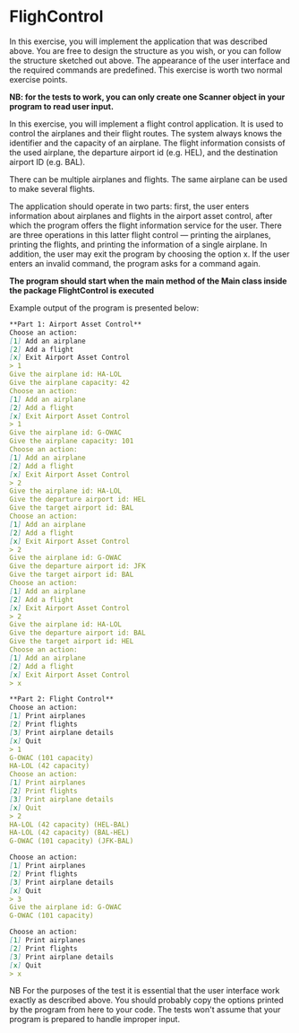 
# FlighControl

In this exercise, you will implement the application that was described above. You are free to design the structure as you wish, or you can follow the structure sketched out above. The appearance of the user interface and the required commands are predefined. This exercise is worth two normal exercise points.

**NB: for the tests to work, you can only create one Scanner object in your program to read user input.**

In this exercise, you will implement a flight control application. It is used to control the airplanes and their flight routes. The system always knows the identifier and the capacity of an airplane. The flight information consists of the used airplane, the departure airport id (e.g. HEL), and the destination airport ID (e.g. BAL).

There can be multiple airplanes and flights. The same airplane can be used to make several flights.

The application should operate in two parts: first, the user enters information about airplanes and flights in the airport asset control, after which the program offers the flight information service for the user. There are three operations in this latter flight control — printing the airplanes, printing the flights, and printing the information of a single airplane. In addition, the user may exit the program by choosing the option x. If the user enters an invalid command, the program asks for a command again.

**The program should start when the main method of the Main class inside the package FlightControl is executed**

Example output of the program is presented below:

```markdown
**Part 1: Airport Asset Control**
Choose an action:
[1] Add an airplane
[2] Add a flight
[x] Exit Airport Asset Control
> 1
Give the airplane id: HA-LOL
Give the airplane capacity: 42
Choose an action:
[1] Add an airplane
[2] Add a flight
[x] Exit Airport Asset Control
> 1
Give the airplane id: G-OWAC
Give the airplane capacity: 101
Choose an action:
[1] Add an airplane
[2] Add a flight
[x] Exit Airport Asset Control
> 2
Give the airplane id: HA-LOL
Give the departure airport id: HEL
Give the target airport id: BAL
Choose an action:
[1] Add an airplane
[2] Add a flight
[x] Exit Airport Asset Control
> 2
Give the airplane id: G-OWAC
Give the departure airport id: JFK
Give the target airport id: BAL
Choose an action:
[1] Add an airplane
[2] Add a flight
[x] Exit Airport Asset Control
> 2
Give the airplane id: HA-LOL
Give the departure airport id: BAL
Give the target airport id: HEL
Choose an action:
[1] Add an airplane
[2] Add a flight
[x] Exit Airport Asset Control
> x

**Part 2: Flight Control**
Choose an action:
[1] Print airplanes
[2] Print flights
[3] Print airplane details
[x] Quit
> 1
G-OWAC (101 capacity)
HA-LOL (42 capacity)
Choose an action:
[1] Print airplanes
[2] Print flights
[3] Print airplane details
[x] Quit
> 2
HA-LOL (42 capacity) (HEL-BAL)
HA-LOL (42 capacity) (BAL-HEL)
G-OWAC (101 capacity) (JFK-BAL)

Choose an action:
[1] Print airplanes
[2] Print flights
[3] Print airplane details
[x] Quit
> 3
Give the airplane id: G-OWAC
G-OWAC (101 capacity)

Choose an action:
[1] Print airplanes
[2] Print flights
[3] Print airplane details
[x] Quit
> x
```

NB For the purposes of the test it is essential that the user interface work exactly as described above. You should probably copy the options printed by the program from here to your code. The tests won't assume that your program is prepared to handle improper input.
